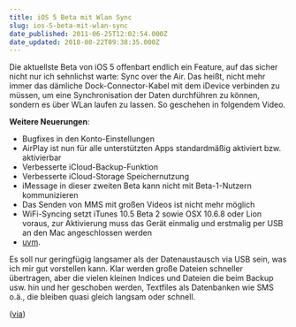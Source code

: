 ```yaml
---
title: iOS 5 Beta mit Wlan Sync
slug: ios-5-beta-mit-wlan-sync
date_published: 2011-06-25T12:02:54.000Z
date_updated: 2018-08-22T09:38:35.000Z
---
```


Die aktuellste Beta von iOS 5 offenbart endlich ein Feature, auf das sicher nicht nur ich sehnlichst warte: Sync over the Air. Das heißt, nicht mehr immer das dämliche Dock-Connector-Kabel mit dem iDevice verbinden zu müssen, um eine Synchronisation der Daten durchführen zu können, sondern es über WLan laufen zu lassen. So geschehen in folgendem Video.

**Weitere Neuerungen**:

-  Bugfixes in den Konto-Einstellungen
- AirPlay ist nun für alle unterstützten Apps standardmäßig aktiviert bzw. aktivierbar
- Verbesserte iCloud-Backup-Funktion
- Verbesserte iCloud-Storage Speichernutzung
- iMessage in dieser zweiten Beta kann nicht mit Beta-1-Nutzern kommunizieren
- Das Senden von MMS mit großen Videos ist nicht mehr möglich
- WiFi-Syncing setzt iTunes 10.5 Beta 2 sowie OSX 10.6.8 oder Lion voraus, zur Aktivierung muss das Gerät einmalig und erstmalig per USB an den Mac angeschlossen werden
- [uvm](http://9to5mac.com/2011/06/24/heres-what-is-new-in-ios-5-beta-2-including-wireless-itunes-sync/).

Es soll nur geringfügig langsamer als der Datenaustausch via USB sein, was ich mir gut vorstellen kann. Klar werden große Dateien schneller übertragen, aber die vielen kleinen Indices und Dateien die beim Backup usw. hin und her geschoben werden, Textfiles als Datenbanken wie SMS o.ä., die bleiben quasi gleich langsam oder schnell.

([via](http://9to5mac.com/2011/06/24/heres-what-is-new-in-ios-5-beta-2-including-wireless-itunes-sync/))
